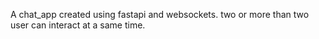 A chat_app created using fastapi and websockets.
two or more than two user can interact at a same time.
